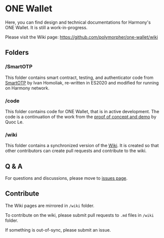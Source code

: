 # ONE Wallet

Here, you can find design and technical documentations for Harmony's ONE Wallet. It is still a work-in-progress.

Please visit the Wiki page: https://github.com/polymorpher/one-wallet/wiki

## Folders

### /SmartOTP

This folder contains smart contract, testing, and authenticator code from [SmartOTP](https://github.com/ivan-homoliak-sutd/SmartOTPs) by Ivan Homoliak, re-written in ES2020 and modified for running on Harmony network.

### /code

This folder contains code for ONE Wallet, that is in active development. The code is a continuation of the work from the [proof of concept and demo](https://github.com/hashmesan/harmony-totp) by Quoc Le.

### /wiki

This folder contains a synchronized version of the [Wiki](https://github.com/polymorpher/one-wallet/wiki). It is created so that other contributors can create pull requests and contribute to the wiki.

## Q & A

For questions and discussions, please move to [issues page](https://github.com/polymorpher/one-wallet/issues).

## Contribute

The Wiki pages are mirrored in `/wiki` folder.

To contribute on the wiki, please submit pull requests to `.md` files in `/wiki` folder.

If something is out-of-sync, please submit an issue.

